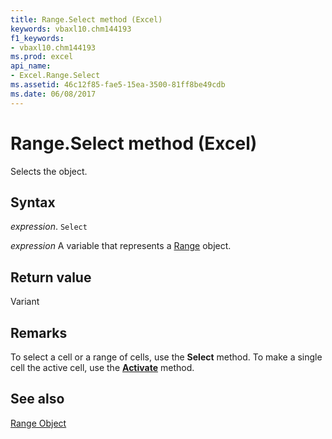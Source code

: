 ```yaml
---
title: Range.Select method (Excel)
keywords: vbaxl10.chm144193
f1_keywords:
- vbaxl10.chm144193
ms.prod: excel
api_name:
- Excel.Range.Select
ms.assetid: 46c12f85-fae5-15ea-3500-81ff8be49cdb
ms.date: 06/08/2017
---
```



# Range.Select method (Excel)

Selects the object.


## Syntax

 _expression_. `Select`

 _expression_ A variable that represents a [Range](excel.range-graph-property.md) object.


## Return value

Variant


## Remarks

To select a cell or a range of cells, use the  **Select** method. To make a single cell the active cell, use the **[Activate](Excel.Range.Activate.md)** method.


## See also


[Range Object](Excel.Range(object).md)

